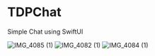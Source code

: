 # TDPChat
Simple Chat using SwiftUI


![IMG_4085 (1)](https://user-images.githubusercontent.com/46513687/72912184-a78b3500-3d69-11ea-9ecb-fd9b9561b863.png)
![IMG_4082 (1)](https://user-images.githubusercontent.com/46513687/72912195-a9ed8f00-3d69-11ea-8061-c15da454dcda.png)
![IMG_4084 (1)](https://user-images.githubusercontent.com/46513687/72912200-ac4fe900-3d69-11ea-9056-17ae1deb4040.png)


